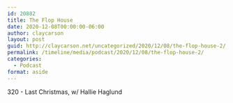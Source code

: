 ```yaml
---
id: 20882
title: The Flop House
date: 2020-12-08T00:00:00-06:00
author: claycarson
layout: post
guid: http://claycarson.net/uncategorized/2020/12/08/the-flop-house-2/
permalink: /timeline/media/podcast/2020/12/08/the-flop-house-2/
categories:
  - Podcast
format: aside
---
```

<div class="media-details">320 - Last Christmas, w/ Hallie Haglund</div>

<div class="media-creator"></div>

<div class="media-rating"></div>